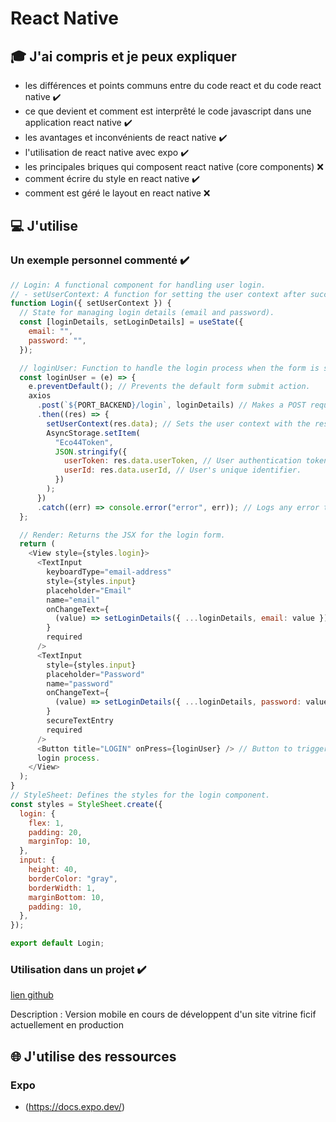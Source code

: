 # React Native

## 🎓 J'ai compris et je peux expliquer

- les différences et points communs entre du code react et du code react native ✔️
- ce que devient et comment est interprêté le code javascript dans une application react native ✔️
- les avantages et inconvénients de react native ✔️
- l'utilisation de react native avec expo ✔️
- les principales briques qui composent react native (core components) ❌
- comment écrire du style en react native ✔️
- comment est géré le layout en react native ❌

## 💻 J'utilise

### Un exemple personnel commenté ✔️

```javascript
// Login: A functional component for handling user login.
// - setUserContext: A function for setting the user context after successful login.
function Login({ setUserContext }) {
  // State for managing login details (email and password).
  const [loginDetails, setLoginDetails] = useState({
    email: "",
    password: "",
  });

  // loginUser: Function to handle the login process when the form is submitted.
  const loginUser = (e) => {
    e.preventDefault(); // Prevents the default form submit action.
    axios
      .post(`${PORT_BACKEND}/login`, loginDetails) // Makes a POST request to the backend login endpoint.
      .then((res) => {
        setUserContext(res.data); // Sets the user context with the response data.
        AsyncStorage.setItem(
          "Eco44Token",
          JSON.stringify({
            userToken: res.data.userToken, // User authentication token.
            userId: res.data.userId, // User's unique identifier.
          })
        );
      })
      .catch((err) => console.error("error", err)); // Logs any error that occurs during login.
  };

  // Render: Returns the JSX for the login form.
  return (
    <View style={styles.login}>
      <TextInput
        keyboardType="email-address"
        style={styles.input}
        placeholder="Email"
        name="email"
        onChangeText={
          (value) => setLoginDetails({ ...loginDetails, email: value }) // Updates state with the entered email.
        }
        required
      />
      <TextInput
        style={styles.input}
        placeholder="Password"
        name="password"
        onChangeText={
          (value) => setLoginDetails({ ...loginDetails, password: value }) // Updates state with the entered password.
        }
        secureTextEntry
        required
      />
      <Button title="LOGIN" onPress={loginUser} /> // Button to trigger the
      login process.
    </View>
  );
}
// StyleSheet: Defines the styles for the login component.
const styles = StyleSheet.create({
  login: {
    flex: 1,
    padding: 20,
    marginTop: 10,
  },
  input: {
    height: 40,
    borderColor: "gray",
    borderWidth: 1,
    marginBottom: 10,
    padding: 10,
  },
});

export default Login;
```

### Utilisation dans un projet ✔️

[lien github](https://github.com/Megakrash/Eco44App)

Description : Version mobile en cours de développent d'un site vitrine ficif actuellement en production

## 🌐 J'utilise des ressources

### Expo

- (https://docs.expo.dev/)
